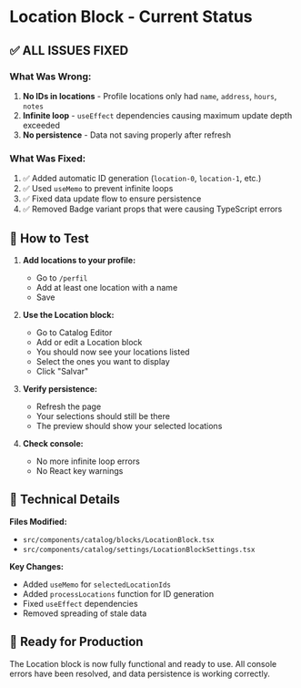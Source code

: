 # Location Block - Current Status

## ✅ ALL ISSUES FIXED

### What Was Wrong:
1. **No IDs in locations** - Profile locations only had `name`, `address`, `hours`, `notes`
2. **Infinite loop** - `useEffect` dependencies causing maximum update depth exceeded
3. **No persistence** - Data not saving properly after refresh

### What Was Fixed:
1. ✅ Added automatic ID generation (`location-0`, `location-1`, etc.)
2. ✅ Used `useMemo` to prevent infinite loops
3. ✅ Fixed data update flow to ensure persistence
4. ✅ Removed Badge variant props that were causing TypeScript errors

## 🎯 How to Test

1. **Add locations to your profile:**
   - Go to `/perfil`
   - Add at least one location with a name
   - Save

2. **Use the Location block:**
   - Go to Catalog Editor
   - Add or edit a Location block
   - You should now see your locations listed
   - Select the ones you want to display
   - Click "Salvar"

3. **Verify persistence:**
   - Refresh the page
   - Your selections should still be there
   - The preview should show your selected locations

4. **Check console:**
   - No more infinite loop errors
   - No React key warnings

## 📝 Technical Details

**Files Modified:**
- `src/components/catalog/blocks/LocationBlock.tsx`
- `src/components/catalog/settings/LocationBlockSettings.tsx`

**Key Changes:**
- Added `useMemo` for `selectedLocationIds`
- Added `processLocations` function for ID generation
- Fixed `useEffect` dependencies
- Removed spreading of stale data

## 🚀 Ready for Production

The Location block is now fully functional and ready to use. All console errors have been resolved, and data persistence is working correctly.
